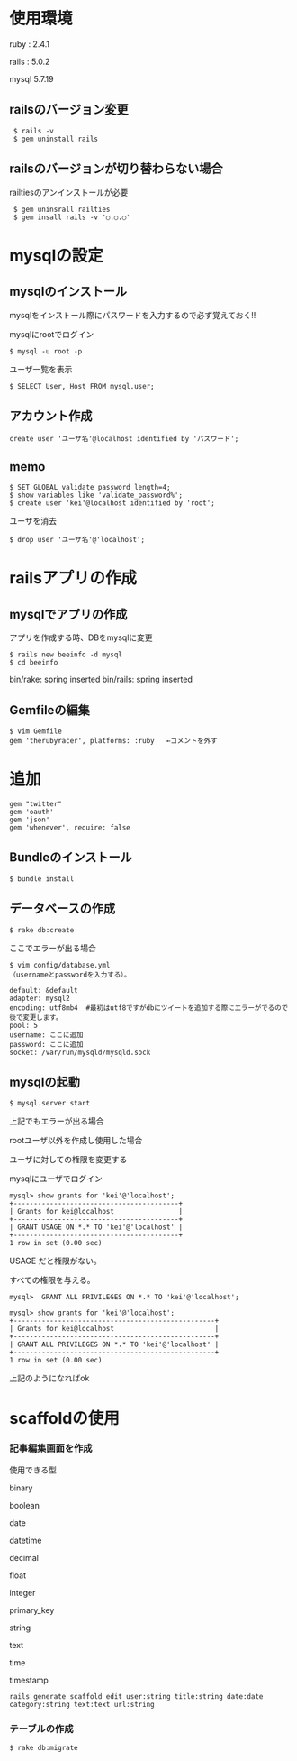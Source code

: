 # 使用環境
ruby : 2.4.1

rails : 5.0.2

mysql 5.7.19

## railsのバージョン変更
```
 $ rails -v
 $ gem uninstall rails
```

## railsのバージョンが切り替わらない場合

railtiesのアンインストールが必要

```
 $ gem uninsrall railties
 $ gem insall rails -v '○.○.○'
```

 # mysqlの設定

 ## mysqlのインストール

 mysqlをインストール際にパスワードを入力するので必ず覚えておく!!

 mysqlにrootでログイン
 ```
 $ mysql -u root -p
 ````

 ユーザ一覧を表示
 ```
 $ SELECT User, Host FROM mysql.user;
 ```

 ## アカウント作成
 ```
 create user 'ユーザ名'@localhost identified by 'パスワード';
 ```
 ## memo
 ```
 $ SET GLOBAL validate_password_length=4;
 $ show variables like 'validate_password%';
 $ create user 'kei'@localhost identified by 'root';
 ```
 ユーザを消去
 ```
 $ drop user 'ユーザ名'@'localhost';
 ```

# railsアプリの作成

## mysqlでアプリの作成

アプリを作成する時、DBをmysqlに変更

```
$ rails new beeinfo -d mysql
$ cd beeinfo
```

 bin/rake: spring inserted
 bin/rails: spring inserted

 ## Gemfileの編集
 ``` Gemfile
 $ vim Gemfile
 gem 'therubyracer', platforms: :ruby	←コメントを外す
 ```


# 追加
 ```
 gem "twitter"
 gem 'oauth'
 gem 'json'
 gem 'whenever', require: false
 ```

 ## Bundleのインストール
 ```
 $ bundle install
 ```

## データベースの作成
 ```
 $ rake db:create
 ```

ここでエラーが出る場合

 ```
$ vim config/database.yml
（usernameとpasswordを入力する）。

default: &default
adapter: mysql2
encoding: utf8mb4  #最初はutf8ですがdbにツイートを追加する際にエラーがでるので後で変更します。
pool: 5
username: ここに追加
password: ここに追加
socket: /var/run/mysqld/mysqld.sock
```

## mysqlの起動
```
$ mysql.server start
```
上記でもエラーが出る場合

rootユーザ以外を作成し使用した場合

ユーザに対しての権限を変更する

mysqlにユーザでログイン

```
mysql> show grants for 'kei'@'localhost';
+-----------------------------------------+
| Grants for kei@localhost                |
+-----------------------------------------+
| GRANT USAGE ON *.* TO 'kei'@'localhost' |
+-----------------------------------------+
1 row in set (0.00 sec)
```

USAGE だと権限がない。

すべての権限を与える。
```
mysql>  GRANT ALL PRIVILEGES ON *.* TO 'kei'@'localhost';

mysql> show grants for 'kei'@'localhost';
+--------------------------------------------------+
| Grants for kei@localhost                         |
+--------------------------------------------------+
| GRANT ALL PRIVILEGES ON *.* TO 'kei'@'localhost' |
+--------------------------------------------------+
1 row in set (0.00 sec)
```

上記のようになればok

# scaffoldの使用

### 記事編集画面を作成

使用できる型

binary

boolean

date

datetime

decimal

float

integer

primary_key

string

text

time

timestamp

```
rails generate scaffold edit user:string title:string date:date category:string text:text url:string
```

### テーブルの作成

```
$ rake db:migrate
```
